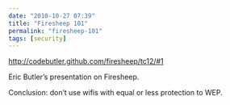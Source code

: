 ```yaml
---
date: "2010-10-27 07:39"
title: "Firesheep 101"
permalink: "firesheep-101"
tags: [security]
---
```


<a href="http://codebutler.github.com/firesheep/tc12/#1">http://codebutler.github.com/firesheep/tc12/#1</a>

Eric Butler’s presentation on Firesheep.

Conclusion: don’t use wifis with equal or less protection to WEP.
